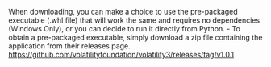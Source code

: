 When downloading, you can make a choice to use the pre-packaged executable (.whl file) that will work the same and requires no dependencies (Windows Only), or you can decide to run it directly from Python.
    - To obtain a pre-packaged executable, simply download a zip file containing the application from their releases page. https://github.com/volatilityfoundation/volatility3/releases/tag/v1.0.1

